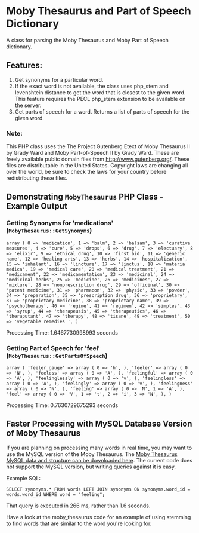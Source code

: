 # Moby Thesaurus and Part of Speech Dictionary #
A class for parsing the Moby Thesaurus and Moby Part of Speech dictionary.

## Features: ##
  1. Get synonyms for a particular word.
  1. If the exact word is not available, the class uses php\_stem and levenshtein distance to get the word that is closest to the given word. This feature requires the PECL php\_stem extension to be available on the server.
  1. Get parts of speech for a word. Returns a list of parts of speech for the given word.

### Note: ###
This PHP class uses the The Project Gutenberg Etext of Moby Thesaurus II by Grady Ward and Moby Part-of-Speech II by Grady Ward. These are freely available public domain files from http://www.gutenberg.org/. These files are distributable in the United States. Copyright laws are changing all over the world, be sure to check the laws for your country before redistributing these files.

## Demonstrating `MobyThesaurus` PHP Class - Example Output ##
### Getting Synonyms for 'medications' (`MobyThesaurus::GetSynonyms`) ###
```
array ( 0 => 'medication', 1 => 'balm', 2 => 'balsam', 3 => 'curative measures', 4 => 'cure', 5 => 'drops', 6 => 'drug', 7 => 'electuary', 8 => 'elixir', 9 => 'ethical drug', 10 => 'first aid', 11 => 'generic name', 12 => 'healing arts', 13 => 'herbs', 14 => 'hospitalization', 15 => 'inhalant', 16 => 'lincture', 17 => 'linctus', 18 => 'materia medica', 19 => 'medical care', 20 => 'medical treatment', 21 => 'medicament', 22 => 'medicamentation', 23 => 'medicinal', 24 => 'medicinal herbs', 25 => 'medicine', 26 => 'medicines', 27 => 'mixture', 28 => 'nonprescription drug', 29 => 'officinal', 30 => 'patent medicine', 31 => 'pharmacon', 32 => 'physic', 33 => 'powder', 34 => 'preparation', 35 => 'prescription drug', 36 => 'proprietary', 37 => 'proprietary medicine', 38 => 'proprietary name', 39 => 'psychotherapy', 40 => 'regime', 41 => 'regimen', 42 => 'simples', 43 => 'syrup', 44 => 'therapeusis', 45 => 'therapeutics', 46 => 'theraputant', 47 => 'therapy', 48 => 'tisane', 49 => 'treatment', 50 => 'vegetable remedies ', )
```

Processing Time: 1.6467730998993 seconds

### Getting Part of Speech for 'feel' (`MobyThesaurus::GetPartsOfSpeech`) ###
```
array ( 'feeler gauge' => array ( 0 => 'h', ), 'feeler' => array ( 0 => 'N', ), 'feeless' => array ( 0 => 'A', ), 'feelingful' => array ( 0 => 'A', ), 'feelinglessly' => array ( 0 => 'v', ), 'feelingless' => array ( 0 => 'A', ), 'feelingly' => array ( 0 => 'v', ), 'feelingness' => array ( 0 => 'N', ), 'feeling' => array ( 0 => 'N', 1 => 'A', ), 'feel' => array ( 0 => 'V', 1 => 't', 2 => 'i', 3 => 'N', ), )
```
Processing Time: 0.7630729675293 seconds

## Faster Processing with MySQL Database Version of Moby Thesaurus ##

If you are planning on processing many words in real time, you may want to use the MySQL version of the Moby Thesaurus. The [Moby Thesaurus MySQL data and structure can be downloaded here](http://code.google.com/p/moby-thesaurus/downloads/list). The current code does not support the MySQL version, but writing queries against it is easy.

Example SQL:
```
SELECT synonyms.* FROM words LEFT JOIN synonyms ON synonyms.word_id = words.word_id WHERE word = "feeling";
```

That query is executed in 266 ms, rather than 1.6 seconds.

Have a look at the moby\_thesaurus code for an example of using stemming to find words that are similar to the word you're looking for.